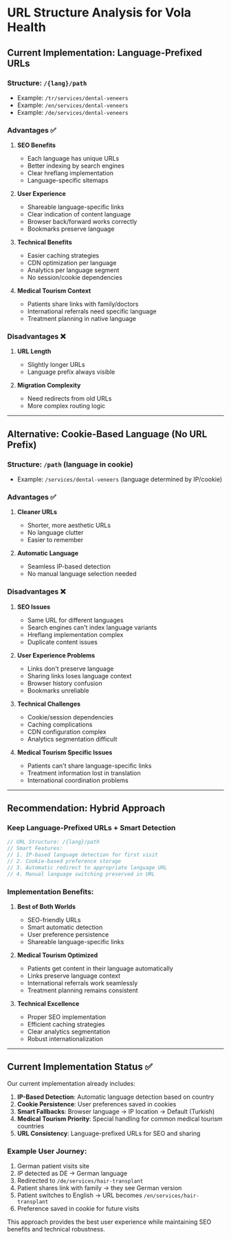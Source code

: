 # URL Structure Analysis for Vola Health

## Current Implementation: Language-Prefixed URLs

### Structure: `/{lang}/path`
- Example: `/tr/services/dental-veneers`
- Example: `/en/services/dental-veneers`
- Example: `/de/services/dental-veneers`

### Advantages ✅
1. **SEO Benefits**
   - Each language has unique URLs
   - Better indexing by search engines
   - Clear hreflang implementation
   - Language-specific sitemaps

2. **User Experience**
   - Shareable language-specific links
   - Clear indication of content language
   - Browser back/forward works correctly
   - Bookmarks preserve language

3. **Technical Benefits**
   - Easier caching strategies
   - CDN optimization per language
   - Analytics per language segment
   - No session/cookie dependencies

4. **Medical Tourism Context**
   - Patients share links with family/doctors
   - International referrals need specific language
   - Treatment planning in native language

### Disadvantages ❌
1. **URL Length**
   - Slightly longer URLs
   - Language prefix always visible

2. **Migration Complexity**
   - Need redirects from old URLs
   - More complex routing logic

---

## Alternative: Cookie-Based Language (No URL Prefix)

### Structure: `/path` (language in cookie)
- Example: `/services/dental-veneers` (language determined by IP/cookie)

### Advantages ✅
1. **Cleaner URLs**
   - Shorter, more aesthetic URLs
   - No language clutter
   - Easier to remember

2. **Automatic Language**
   - Seamless IP-based detection
   - No manual language selection needed

### Disadvantages ❌
1. **SEO Issues**
   - Same URL for different languages
   - Search engines can't index language variants
   - Hreflang implementation complex
   - Duplicate content issues

2. **User Experience Problems**
   - Links don't preserve language
   - Sharing links loses language context
   - Browser history confusion
   - Bookmarks unreliable

3. **Technical Challenges**
   - Cookie/session dependencies
   - Caching complications
   - CDN configuration complex
   - Analytics segmentation difficult

4. **Medical Tourism Specific Issues**
   - Patients can't share language-specific links
   - Treatment information lost in translation
   - International coordination problems

---

## Recommendation: Hybrid Approach

### Keep Language-Prefixed URLs + Smart Detection

```typescript
// URL Structure: /{lang}/path
// Smart Features:
// 1. IP-based language detection for first visit
// 2. Cookie-based preference storage
// 3. Automatic redirect to appropriate language URL
// 4. Manual language switching preserved in URL
```

### Implementation Benefits:
1. **Best of Both Worlds**
   - SEO-friendly URLs
   - Smart automatic detection
   - User preference persistence
   - Shareable language-specific links

2. **Medical Tourism Optimized**
   - Patients get content in their language automatically
   - Links preserve language context
   - International referrals work seamlessly
   - Treatment planning remains consistent

3. **Technical Excellence**
   - Proper SEO implementation
   - Efficient caching strategies
   - Clear analytics segmentation
   - Robust internationalization

---

## Current Implementation Status ✅

Our current implementation already includes:

1. **IP-Based Detection**: Automatic language detection based on country
2. **Cookie Persistence**: User preferences saved in cookies
3. **Smart Fallbacks**: Browser language → IP location → Default (Turkish)
4. **Medical Tourism Priority**: Special handling for common medical tourism countries
5. **URL Consistency**: Language-prefixed URLs for SEO and sharing

### Example User Journey:
1. German patient visits site
2. IP detected as DE → German language
3. Redirected to `/de/services/hair-transplant`
4. Patient shares link with family → they see German version
5. Patient switches to English → URL becomes `/en/services/hair-transplant`
6. Preference saved in cookie for future visits

This approach provides the best user experience while maintaining SEO benefits and technical robustness. 